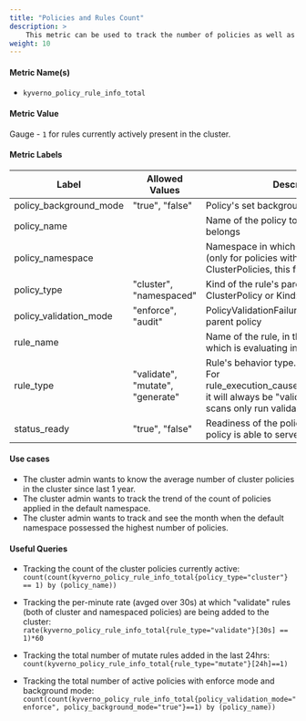 ```yaml
---
title: "Policies and Rules Count"
description: >
    This metric can be used to track the number of policies as well as rules present in the cluster which are currently active and even the ones which are not currently active but were created in the past.
weight: 10
---
```


#### Metric Name(s)

* `kyverno_policy_rule_info_total`

#### Metric Value

Gauge - `1` for rules currently actively present in the cluster.

#### Metric Labels

| Label | Allowed Values | Description |
| --- | --- | --- |
| policy\_background\_mode | "true", "false" | Policy's set background mode |
| policy\_name | | Name of the policy to which the rule belongs |
| policy\_namespace | | Namespace in which this Policy resides (only for policies with kind: Policy), For ClusterPolicies, this field will be "-" |
| policy\_type | "cluster", "namespaced" | Kind of the rule's parent policy. Kind: ClusterPolicy or Kind: Policy |
| policy\_validation\_mode | "enforce", "audit" | PolicyValidationFailure action of the rule's parent policy |
| rule\_name | | Name of the rule, in the above policy, which is evaluating in this situation |
| rule\_type | "validate", "mutate", "generate" | Rule's behavior type.<br>For rule\_execution\_cause="background\_scan", it will always be "validate" as background scans only run validate rules |
| status\_ready | "true", "false" | Readiness of the policy. When ready, the policy is able to serve admission requests |

#### Use cases

* The cluster admin wants to know the average number of cluster policies in the cluster since last 1 year.
* The cluster admin wants to track the trend of the count of policies applied in the default namespace.
* The cluster admin wants to track and see the month when the default namespace possessed the highest number of policies.

#### Useful Queries

* Tracking the count of the cluster policies currently active:<br> 
`count(count(kyverno_policy_rule_info_total{policy_type="cluster"} == 1) by (policy_name))`

* Tracking the per-minute rate (avged over 30s) at which "validate" rules (both of cluster and namespaced policies) are being added to the cluster:<br> 
`rate(kyverno_policy_rule_info_total{rule_type="validate"}[30s] == 1)*60`

* Tracking the total number of mutate rules added in the last 24hrs:<br> 
`count(kyverno_policy_rule_info_total{rule_type="mutate"}[24h]==1)`

* Tracking the total number of active policies with enforce mode and background mode:<br>
`count(count(kyverno_policy_rule_info_total{policy_validation_mode="enforce", policy_background_mode="true"}==1) by (policy_name))`
